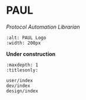<!-- 
SPDX-FileCopyrightText: 2024-2025 Pathway Bio, Inc. <https://pwbio.ai>
SPDX-FileContributor: Kimberly Robasky
SPDX-License-Identifier: Apache-2.0
 -->

# PAUL
*Protocol Automation Librarian*

```{image} /_static/PAUL.png
:alt: PAUL Logo
:width: 200px
```

__Under construction__

```{toctree}
:maxdepth: 1
:titlesonly:

user/index
dev/index
design/index
```
